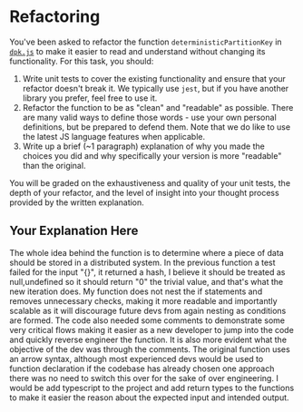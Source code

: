 # Refactoring

You've been asked to refactor the function `deterministicPartitionKey` in [`dpk.js`](dpk.js) to make it easier to read and understand without changing its functionality. For this task, you should:

1. Write unit tests to cover the existing functionality and ensure that your refactor doesn't break it. We typically use `jest`, but if you have another library you prefer, feel free to use it.
2. Refactor the function to be as "clean" and "readable" as possible. There are many valid ways to define those words - use your own personal definitions, but be prepared to defend them. Note that we do like to use the latest JS language features when applicable.
3. Write up a brief (~1 paragraph) explanation of why you made the choices you did and why specifically your version is more "readable" than the original.

You will be graded on the exhaustiveness and quality of your unit tests, the depth of your refactor, and the level of insight into your thought process provided by the written explanation.

## Your Explanation Here

The whole idea behind the function is to determine where a piece of data should be stored in a distributed system. In the previous function a test failed for the input "{}", it returned a hash, I believe it should be treated as null,undefined so it should return "0" the trivial value, and that's what the new iteration does. My function does not nest the if statements and removes unnecessary checks, making it more readable and importantly scalable  as it will discourage future devs from again nesting as conditions are formed. The code also needed some comments to demonstrate some very critical flows making it easier as a new developer to jump into the code and quickly reverse engineer the function. It is also more evident what the objective of the dev was through the comments. The original function uses an arrow syntax, although most experienced devs would be used to function declaration if the codebase has already chosen one approach there was no need to switch this over for the sake of over engineering. I would be add typescript to the project and add return types to the functions to make it easier the reason about the expected input and intended output.